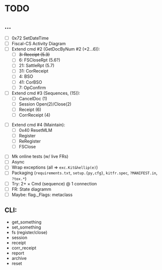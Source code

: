 # TODO

## &hellip;
- [ ] 0x72 SetDateTime
- [ ] Fiscal-CS Activity Diagram
- [ ] Extend cmd #2 (GetDocByNum #2 (&times;2&hellip;6)):
  - [ ]  ~~3: Receipt (5.3)~~
  - [ ]  6: FSCloseRpt (5.6?)
  - [ ] 21: SattleRpt (5.7)
  - [ ] 31: CorReceipt
  - [ ]  4: BSO
  - [ ] 41: CorBSO
  - [ ]  7: OpConfirm
- [ ] Extend cmd #3 (Sequences, (15)):
    + [ ] CancelDoc (1)
    + [ ] Session Open(2)/Close(2)
    + [ ] Receipt (6)
    + [ ] CorrReceipt (4)
+ [ ] Extend cmd #4 (Maintain):
  - [ ] 0x40 ResetMLM
  - [ ] Register
  - [ ] ReRegister
  - [ ] FSClose
- [ ] Mk online tests (w/ live FRs)
- [ ] Async
- [ ] Wrap exceptions (all => `exc.Kit&hellip(e)`)
- [ ] Packaging (`requirements.txt`, `setup.{py,cfg}`, `kitfr.spec`, `?MANIFEST.in`, `?tox.*`)
- [ ] Try: 2+ &times; Cmd (sequence) @ 1 connection
- [ ] FR: State diagramm
- [ ] Maybe: flag._Flags: metaclass

## CLI:
- get_something
- set_something
- fs (register/close)
- session
- receipt
- corr_receipt
- report
- archive
- reset
